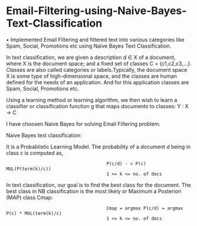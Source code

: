 # Email-Filtering-using-Naive-Bayes-Text-Classification
• Implemented Email Filtering and filtered text into various categories like Spam, Social, Promotions etc using Naïve Bayes Text Classification.

In text classification, we are given a description d ∈ X of a document, where X is the document space; and a fixed set of classes C = {c1,c2,c3,...}. Classes are also called categories or labels.Typically, the document space X is some type of high-dimensional space, and the classes are human defined for the needs of an application. And for this application classes are Spam, Social, Promotions etc.

Using a learning method or learning algorithm, we then wish to learn a classifier or classification function g that maps documents to classes:
                                                        Y : X -> C
              
I have choosen Naive Bayes for solving Email Filtering problem.

Naive Bayes text classification:

It is a Probablistic Learning Model. The probability of a document d being in class c is computed as,
                      
                                          P(c/d) - > P(c) MUL(P(term(k)/c))                    
                                          1 <= k <= no. of docs
                                          
In text classification, our goal is to find the best class for the document. The best class in NB classification is the most likely or Maximum a Posteriori (MAP) class Cmap:

                                          Cmap = argmax P(c/d) = argmax P(c) * MUL(term(k)/c)
                                          1 <= k <= no. of docs
                                          
